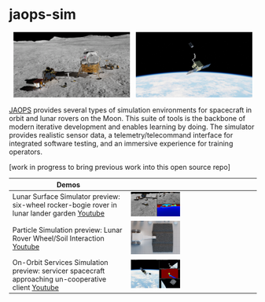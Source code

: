 # jaops-sim

<p align="center">
  <img alt="Lunar Surface Simulator Overview" src="./images/LunarSurface_overview.png" width="47%">
&nbsp;
  <img alt="On-Orbit Services Simulator Overview" src="./images/OnOrbitServices_overview.png" width="47%">
</p>


[JAOPS](https://www.jaops.com/) provides several types of simulation environments for spacecraft in orbit and lunar rovers on the Moon. This suite of tools is the backbone of modern iterative development and enables learning by doing. The simulator provides realistic sensor data, a telemetry/telecommand interface for integrated software testing, and an immersive experience for training operators.

[work in progress to bring previous work into this open source repo]

|Demos| |
|----|----|
|Lunar Surface Simulator preview: six-wheel rocker-bogie rover in lunar lander garden [Youtube](https://www.youtube.com/watch?v=z7fS4HvoUb8) | <img alt="Lunar Surface Demo" src="./images/LunarSurface_demo.png" width="40%"> |
|Particle Simulation preview: Lunar Rover Wheel/Soil Interaction [Youtube](https://www.youtube.com/watch?v=96t_Y4Iza8Q)| <img alt="Particle Simulation Demo" src="./images/ParticleSimulation_demo.png" width="40%">|
|On-Orbit Services Simulation preview: servicer spacecraft approaching un-cooperative client [Youtube](https://www.youtube.com/watch?v=ziZgHS5BDNg) | <img alt="On-Orbit Services Demo" src="./images/OnOrbitServices_demo.png" width="40%">|

